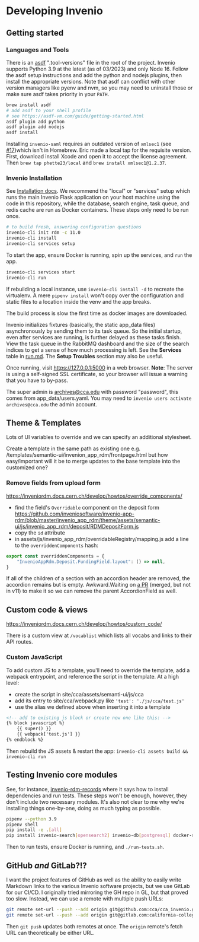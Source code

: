 # Developing Invenio

## Getting started

### Languages and Tools

There is an [asdf](https://asdf-vm.com/) ".tool-versions" file in the root of the project. Invenio supports Python 3.9 at the latest (as of 03/2023) and only Node 16. Follow the asdf setup instructions and add the python and nodejs plugins, then install the appropriate versions. Note that asdf can conflict with other version managers like pyenv and nvm, so you may need to uninstall those or make sure asdf takes priority in your `PATH`.

```sh
brew install asdf
# add asdf to your shell profile
# see https://asdf-vm.com/guide/getting-started.html
asdf plugin add python
asdf plugin add nodejs
asdf install
```

Installing `invenio-saml` requires an outdated version of `xmlsec1` (see [#17](https://github.com/cca/cca_invenio/issues/17))which isn't in Homebrew. Eric made a local tap for the requisite version. First, download install Xcode and open it to accept the license agreement. Then `brew tap phette23/local` and `brew install xmlsec1@1.2.37`.

### Invenio Installation

See [Installation docs](https://inveniordm.docs.cern.ch/install/). We recommend the "local" or "services" setup which runs the main Invenio Flask application on your host machine using the code in this repository, while the database, search engine, task queue, and redis cache are run as Docker containers. These steps only need to be run once.

```sh
# to build fresh, answering configuration questions
invenio-cli init rdm -c 11.0
invenio-cli install
invenio-cli services setup
```

To start the app, ensure Docker is running, spin up the services, and `run` the app.

```sh
invenio-cli services start
invenio-cli run
```

If rebuilding a local instance, use `invenio-cli install -d` to recreate the virtualenv. A mere `pipenv install` won't copy over the configuration and static files to a location inside the venv and the app breaks.

The build process is slow the first time as docker images are downloaded.

Invenio initializes fixtures (basically, the static app_data files) asynchronously by sending them to its task queue. So the initial startup, even after services are running, is further delayed as these tasks finish. View the task queue in the RabbitMQ dashboard and the size of the search indices to get a sense of how much processing is left. See the **Services** table in [run.md](run.md). The **Setup Troubles**  section may also be useful.

Once running, visit https://127.0.0.1:5000 in a web browser. **Note**: The server is using a self-signed SSL certificate, so your browser will issue a warning that you have to by-pass.

The super admin is archives@cca.edu with password "password", this comes from app_data/users.yaml. You may need to `invenio users activate archives@cca.edu` the admin account.

## Theme & Templates

Lots of UI variables to override and we can specify an additional stylesheet.

Create a template in the same path as existing one e.g. /templates/semantic-ui/invenion_app_rdm/frontpage.html but how easy/important will it be to merge updates to the base template into the customized one?

### Remove fields from upload form

https://inveniordm.docs.cern.ch/develop/howtos/override_components/

- find the field's `Overridable` component on the deposit form https://github.com/inveniosoftware/invenio-app-rdm/blob/master/invenio_app_rdm/theme/assets/semantic-ui/js/invenio_app_rdm/deposit/RDMDepositForm.js
- copy the `id` attribute
- in assets/js/invenio_app_rdm/overridableRegistry/mapping.js add a line to the `overriddenComponents` hash:

```js
export const overriddenComponents = {
    "InvenioAppRdm.Deposit.FundingField.layout": () => null,
}
```

If all of the children of a section with an accordion header are removed, the accordion remains but is empty. Awkward.Waiting on [a PR](https://github.com/inveniosoftware/invenio-app-rdm/pull/2087) (merged, but not in v11) to make it so we can remove the parent AccordionField as well.

## Custom code & views

https://inveniordm.docs.cern.ch/develop/howtos/custom_code/

There is a custom view at `/vocablist` which lists all vocabs and links to their API routes.

### Custom JavaScript

To add custom JS to a template, you'll need to override the template, add a webpack entrypoint, and reference the script in the template. At a high level:

- create the script in site/cca/assets/semanti-ui/js/cca
- add its entry to site/cca/webpack.py like `'test': './js/cca/test.js'`
- use the alias we defined above when inserting it into a template

```html
<!-- add to existing js block or create new one like this: -->
{% block javascript %}
    {{ super() }}
    {{ webpack['test.js'] }}
{% endblock %}
```

Then rebuild the JS assets & restart the app: `invenio-cli assets build && invenio-cli run`

## Testing Invenio core modules

See, for instance, [invenio-rdm-records](https://github.com/inveniosoftware/invenio-rdm-records) where it says how to install dependencies and run tests. These steps won't be enough, however, they don't include two necessary modules. It's also not clear to me why we're installing things one-by-one, doing as much typing as possible.

```sh
pipenv --python 3.9
pipenv shell
pip install -e .[all]
pip install invenio-search[opensearch2] invenio-db[postgresql] docker-services-cli check_manifest sphinx
```

Then to run tests, ensure Docker is running, and `./run-tests.sh`.

## GitHub _and_ GitLab?!?

I want the project features of GitHub as well as the ability to easily write Markdown links to the various Invenio software projects, but we use GitLab for our CI/CD. I originally tried mirroring the GH repo in GL, but that proved too slow. Instead, we can use a remote with multiple push URLs:

```sh
git remote set-url --push --add origin git@github.com:cca/cca_invenio.git
git remote set-url --push --add origin git@gitlab.com:california-college-of-the-arts/invenio.git
```

Then `git push` updates both remotes at once. The `origin` remote's fetch URL can theoretically be either URL.
